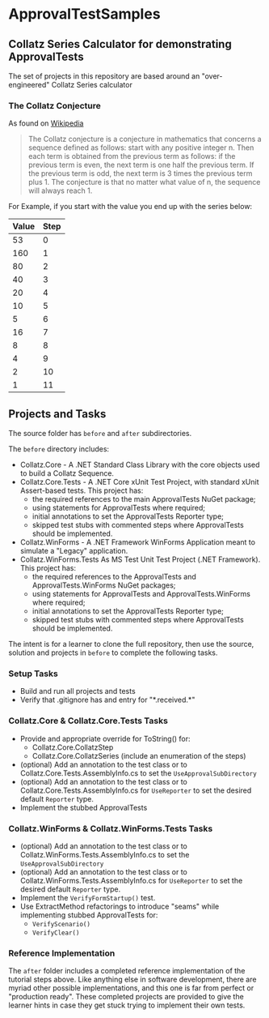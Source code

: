 # ApprovalTestSamples

## Collatz Series Calculator for demonstrating ApprovalTests

The set of projects in this repository are based around an "over-engineered" Collatz Series calculator

### The Collatz Conjecture

As found on [Wikipedia](https://en.wikipedia.org/wiki/Collatz_conjecture)
> The Collatz conjecture is a conjecture in mathematics that concerns a sequence defined as follows: start with any positive integer n.  Then each term is obtained from the previous term as follows: if the previous term is even, the next term is one half the previous term.  If the previous term is odd, the next term is 3 times the previous term plus 1. The conjecture is that no matter what value of n, the  sequence will always reach 1.

For Example, if you start with the value you end up with the series below:

| Value | Step |
|-------|------|
| 53    | 0    |
| 160   | 1    |
| 80    | 2    |
| 40    | 3    |
| 20    | 4    |
| 10    | 5    |
| 5     | 6    |
| 16    | 7    |
| 8     | 8    |
| 4     | 9    |
| 2     | 10   |
| 1     | 11   |

## Projects and Tasks

The source folder has `before` and `after` subdirectories. 

The `before` directory includes:

- Collatz.Core - A .NET Standard Class Library with the core objects used to build a Collatz Sequence.
- Collatz.Core.Tests - A .NET Core xUnit Test Project, with standard xUnit Assert-based tests. This project has:
  - the required references to the main ApprovalTests NuGet package;
  - using statements for ApprovalTests where required;
  - initial annotations to set the ApprovalTests Reporter type;
  - skipped test stubs with commented steps where ApprovalTests should be implemented. 
- Collatz.WinForms - A .NET Framework WinForms Application meant to simulate a "Legacy" application.
- Collatz.WinForms.Tests As MS Test Unit Test Project (.NET Framework). This project has:
  - the required references to the ApprovalTests and ApprovalTests.WinForms NuGet packages;
  - using statements for ApprovalTests and ApprovalTests.WinForms where required;
  - initial annotations to set the ApprovalTests Reporter type;
  - skipped test stubs with commented steps where ApprovalTests should be implemented. 

The intent is for a learner to clone the full repository, then use the source, solution and projects in `before` to complete the following tasks.

### Setup Tasks

- Build and run all projects and tests
- Verify that .gitignore has and entry for "&ast;.received.&ast;"

### Collatz.Core & Collatz.Core.Tests Tasks

- Provide and appropriate override for ToString() for:
  - Collatz.Core.CollatzStep
  - Collatz.Core.CollatzSeries (include an enumeration of the steps)
- (optional) Add an annotation to the test class or to Collatz.Core.Tests.AssemblyInfo.cs to set the `UseApprovalSubDirectory`
- (optional) Add an annotation to the test class or to Collatz.Core.Tests.AssemblyInfo.cs for `UseReporter` to set the desired default `Reporter` type.
- Implement the stubbed ApprovalTests

### Collatz.WinForms & Collatz.WinForms.Tests Tasks

- (optional) Add an annotation to the test class or to Collatz.WinForms.Tests.AssemblyInfo.cs to set the `UseApprovalSubDirectory`
- (optional) Add an annotation to the test class or to Collatz.WinForms.Tests.AssemblyInfo.cs for `UseReporter` to set the desired default `Reporter` type.
- Implement the `VerifyFormStartup()` test.
- Use ExtractMethod refactorings to introduce "seams" while implementing stubbed ApprovalTests for:
  - `VerifyScenario()`
  - `VerifyClear()`

### Reference Implementation

The `after` folder includes a completed reference implementation of the tutorial steps above. Like anything else in software development, there are myriad other possible implementations, and this one is far from perfect or "production ready". These completed projects are provided to give the learner hints in case they get stuck trying to implement their own tests.
